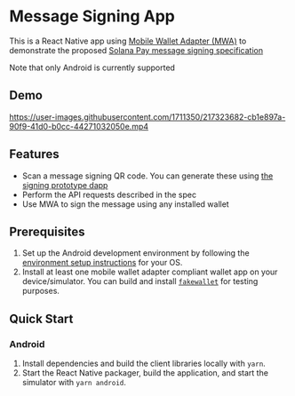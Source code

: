 # Message Signing App

This is a React Native app using [Mobile Wallet Adapter (MWA)](https://github.com/solana-mobile/mobile-wallet-adapter) to demonstrate the proposed [Solana Pay message signing specification](https://github.com/solana-labs/solana-pay/blob/master/message-signing-spec.md)

Note that only Android is currently supported

## Demo

https://user-images.githubusercontent.com/1711350/217323682-cb1e897a-90f9-41d0-b0cc-44271032050e.mp4

## Features

- Scan a message signing QR code. You can generate these using [the signing prototype dapp](https://github.com/mcintyre94/signing-prototype-dapp)
- Perform the API requests described in the spec
- Use MWA to sign the message using any installed wallet

## Prerequisites

1. Set up the Android development environment by following the [environment setup instructions](https://reactnative.dev/docs/environment-setup) for your OS.
2. Install at least one mobile wallet adapter compliant wallet app on your device/simulator. You can build and install [`fakewallet`](../../android/fakewallet/) for testing purposes.

## Quick Start

### Android

1. Install dependencies and build the client libraries locally with `yarn`.
2. Start the React Native packager, build the application, and start the simulator with `yarn android`.
